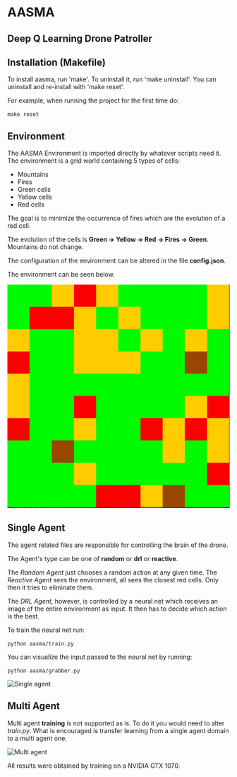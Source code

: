 # AASMA
## Deep Q Learning Drone Patroller

## Installation (Makefile)

To install aasma, run 'make'.
To uninstall it, run 'make uninstall'.
You can uninstall and re-install with 'make reset'.

For example, when running the project for the first time do:

```console
make reset
```

## Environment

The AASMA Environment is imported directly by whatever scripts need it.
The environment is a grid world containing 5 types of cells:

* Mountains
* Fires
* Green cells
* Yellow cells
* Red cells

The goal is to minimize the occurrence of fires which are
the evolution of a red cell.

The evolution of the cells is **Green -> Yellow -> Red -> Fires -> Green**.
Mountains do not change.

The configuration of the environment can be altered in the file **config.json**.

The environment can be seen below.

![Environment](images/env.png)

## Single Agent

The agent related files are responsible for controlling the brain of the drone.

The Agent's type can be one of **random** or **drl** or **reactive**.

The *Random Agent* just chooses a random action at any given time.
The *Reactive Agent* sees the environment, all sees the closest red cells.
Only then it tries to eliminate them.

The *DRL Agent*, however, is controlled by a neural net which receives
an image of the entire environment as input.
It then has to decide which action is the best.

To train the neural net run:
```console
python aasma/train.py
```

You can visualize the input passed to the neural net by running:
```console
python aasma/grabber.py
```

![Single agent](images/s_agent.png)

## Multi Agent

Multi agent **training** is not supported as is.
To do it you would need to alter *train.py*.
What is encouraged is transfer learning from a single agent domain to a multi agent one.

![Multi agent](images/m_agent.png)

All results were obtained by training on a NVIDIA GTX 1070.
